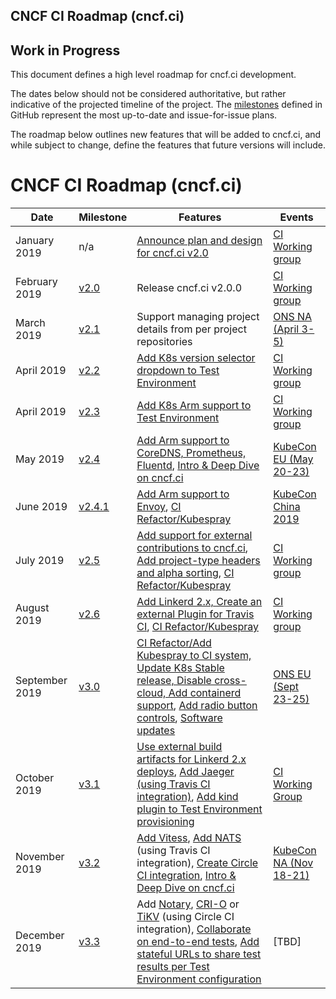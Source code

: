 CNCF CI Roadmap (cncf.ci) 
---

## Work in Progress

This document defines a high level roadmap for cncf.ci development.

The dates below should not be considered authoritative, but rather indicative of the projected timeline of the project. The [milestones](https://github.com/crosscloudci/crosscloudci/milestones) defined in GitHub represent the most up-to-date and issue-for-issue plans.

The roadmap below outlines new features that will be added to cncf.ci, and while subject to change, define the features that future versions will include.

# CNCF CI Roadmap (cncf.ci)

| Date | Milestone | Features | Events |
| ----------------- | ----- | ---------------------- | --------------------- |
| January 2019 | n/a | [Announce plan and design for cncf.ci v2.0](https://docs.google.com/presentation/d/1NbRstXKJU7y7rOV60gV4Hg2TY2sM6l3rche73XpiRRk/edit#slide=id.g4c4fbf5639_0_143) | [CI Working group](https://github.com/cncf/wg-ci/blob/master/README.md#meeting-time) |
| February 2019 | [v2.0](https://github.com/crosscloudci/crosscloudci/milestone/1) | Release cncf.ci v2.0.0 | [CI Working group](https://github.com/cncf/wg-ci/blob/master/README.md#meeting-time) |
| March 2019 | [v2.1](https://github.com/crosscloudci/crosscloudci/milestone/2) | Support managing project details from per project repositories | [ONS NA (April 3-5)](https://events.linuxfoundation.org/events/open-networking-summit-north-america-2019/) |
| April 2019 | [v2.2](https://github.com/crosscloudci/crosscloudci/labels/v2.2) | [Add K8s version selector dropdown to Test Environment](https://github.com/crosscloudci/crosscloudci/milestone/28) | [CI Working group](https://github.com/cncf/wg-ci/blob/master/README.md#meeting-time) |
| April 2019 | [v2.3](https://github.com/crosscloudci/crosscloudci/labels/v2.3) | [Add K8s Arm support to Test Environment](https://github.com/crosscloudci/crosscloudci/milestone/24) | [CI Working group](https://github.com/cncf/wg-ci/blob/master/README.md#meeting-time) |
| May 2019 | [v2.4](https://github.com/crosscloudci/crosscloudci/labels/v2.4) | [Add Arm support to CoreDNS, Prometheus, Fluentd](https://github.com/crosscloudci/crosscloudci/milestone/24), [Intro & Deep Dive on cncf.ci](https://github.com/crosscloudci/crosscloudci/milestone/25) | [KubeCon EU (May 20-23)](https://events.linuxfoundation.org/events/kubecon-cloudnativecon-europe-2019/) |
| June 2019 | [v2.4.1](https://github.com/crosscloudci/crosscloudci/labels/v2.4) | [Add Arm support to Envoy](https://github.com/crosscloudci/crosscloudci/milestone/24), [CI Refactor/Kubespray](https://github.com/crosscloudci/crosscloudci/milestone/13) | [KubeCon China 2019](https://sched.co/OBhN) |
| July 2019 | [v2.5](https://github.com/crosscloudci/crosscloudci/labels/v2.5) | [Add support for external contributions to cncf.ci](https://github.com/crosscloudci/crosscloudci/milestone/29), [Add project-type headers and alpha sorting](https://github.com/crosscloudci/crosscloudci/milestone/18), [CI Refactor/Kubespray](https://github.com/crosscloudci/crosscloudci/milestone/13) | [CI Working group](https://github.com/cncf/wg-ci/blob/master/README.md#meeting-time) |
| August 2019 | [v2.6](https://github.com/crosscloudci/crosscloudci/labels/v2.6) | [Add Linkerd 2.x, Create an external Plugin for Travis CI](https://github.com/crosscloudci/crosscloudci/milestone/12), [CI Refactor/Kubespray](https://github.com/crosscloudci/crosscloudci/milestone/13) | [CI Working group](https://github.com/cncf/wg-ci/blob/master/README.md#meeting-time) |
| September 2019 | [v3.0](https://github.com/crosscloudci/crosscloudci/labels/v3.0) | [CI Refactor/Add Kubespray to CI system, Update K8s Stable release, Disable cross-cloud, Add containerd support](https://github.com/crosscloudci/crosscloudci/milestone/13), [Add radio button controls](https://github.com/crosscloudci/crosscloudci/milestone/18), [Software updates](https://github.com/crosscloudci/crosscloudci/milestone/14) | [ONS EU (Sept 23-25)](https://events.linuxfoundation.org/events/open-networking-summit-europe-2019/) |
| October 2019 | [v3.1](https://github.com/crosscloudci/crosscloudci/labels/v3.1) | [Use external build artifacts for Linkerd 2.x deploys](https://github.com/crosscloudci/crosscloudci/milestone/12), [Add Jaeger (using Travis CI integration)](https://github.com/crosscloudci/crosscloudci/milestone/15), [Add kind plugin to Test Environment provisioning](https://github.com/crosscloudci/crosscloudci/milestone/13) | [CI Working Group](https://github.com/cncf/wg-ci/blob/master/README.md#meeting-time) |
| November 2019 | [v3.2](https://github.com/crosscloudci/crosscloudci/labels/v3.2) | [Add Vitess](https://github.com/crosscloudci/crosscloudci/milestone/16), [Add NATS](https://github.com/crosscloudci/crosscloudci/milestone/17) (using Travis CI integration), [Create Circle CI integration](https://github.com/crosscloudci/crosscloudci/milestone/19), [Intro & Deep Dive on cncf.ci](https://github.com/crosscloudci/crosscloudci/milestone/27) | [KubeCon NA (Nov 18-21)](https://events.linuxfoundation.org/events/kubecon-cloudnativecon-north-america-2019/) |
| December 2019 | [v3.3](https://github.com/crosscloudci/crosscloudci/labels/v3.3) | Add [Notary](https://github.com/crosscloudci/crosscloudci/milestone/22), [CRI-O](https://github.com/crosscloudci/crosscloudci/milestone/30) or [TiKV](https://github.com/crosscloudci/crosscloudci/milestone/31) (using Circle CI integration), [Collaborate on end-to-end tests](https://github.com/crosscloudci/crosscloudci/milestone/26), [Add stateful URLs to share test results per Test Environment configuration](https://github.com/crosscloudci/crosscloudci/milestone/18) | [TBD] |
